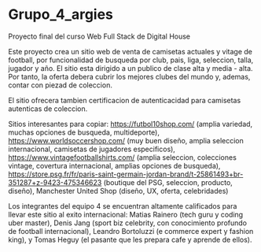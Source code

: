 # Grupo_4_argies
Proyecto final del curso Web Full Stack de Digital House

Este proyecto crea un sitio web de venta de camisetas actuales y vitage de football, por funcionalidad de busqueda por club, pais, liga, seleccion, talla, jugador y año. El sitio esta dirigido a un publico de clase alta y media - alta. Por tanto, la oferta debera cubrir los mejores clubes del mundo y, ademas, contar con piezad de coleccion.

El sitio ofrecera tambien certificacion de autenticacidad para camisetas autenticas de coleccion.

Sitios interesantes para copiar: https://futbol10shop.com/ (amplia variedad, muchas opciones de busqueda, multideporte), https://www.worldsoccershop.com/ (muy buen diseño, amplia seleccion internacional, camisetas de jugadores especificos), https://www.vintagefootballshirts.com/ (amplia seleccion, colecciones vintage, covertura internacional, amplias opciones de busqueda), https://store.psg.fr/fr/paris-saint-germain-jordan-brand/t-25861493+br-351287+z-9423-475346623 (boutique del PSG, seleccion, producto, diseño), Manchester United Shop (diseño, UX, oferta, celebridades)

Los integrantes del equipo 4 se encuentran altamente calificados para llevar este sitio al exito internacional: Matias Rainero (tech guru y coding uber master), Denis Jang (sport biz celebrity, con conocimiento profundo de football internacional), Leandro Bortoluzzi (e commerce expert y fashion king), y Tomas Heguy (el pasante que les prepara cafe y aprende de ellos).